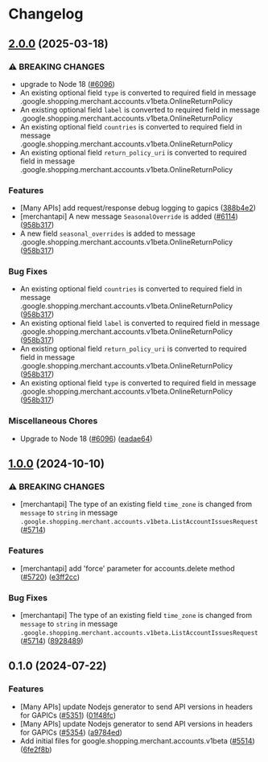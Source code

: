 # Changelog

## [2.0.0](https://github.com/googleapis/google-cloud-node/compare/accounts-v1.0.0...accounts-v2.0.0) (2025-03-18)


### ⚠ BREAKING CHANGES

* upgrade to Node 18 ([#6096](https://github.com/googleapis/google-cloud-node/issues/6096))
* An existing optional field `type` is converted to required field in message .google.shopping.merchant.accounts.v1beta.OnlineReturnPolicy
* An existing optional field `label` is converted to required field in message .google.shopping.merchant.accounts.v1beta.OnlineReturnPolicy
* An existing optional field `countries` is converted to required field in message .google.shopping.merchant.accounts.v1beta.OnlineReturnPolicy
* An existing optional field `return_policy_uri` is converted to required field in message .google.shopping.merchant.accounts.v1beta.OnlineReturnPolicy

### Features

* [Many APIs] add request/response debug logging to gapics ([388b4e2](https://github.com/googleapis/google-cloud-node/commit/388b4e20329b7f6fc0dd061dddff573c45104213))
* [merchantapi] A new message `SeasonalOverride` is added ([#6114](https://github.com/googleapis/google-cloud-node/issues/6114)) ([958b317](https://github.com/googleapis/google-cloud-node/commit/958b317b05196b76c9a62a03649eff5a77bb6a72))
* A new field `seasonal_overrides` is added to message .google.shopping.merchant.accounts.v1beta.OnlineReturnPolicy ([958b317](https://github.com/googleapis/google-cloud-node/commit/958b317b05196b76c9a62a03649eff5a77bb6a72))


### Bug Fixes

* An existing optional field `countries` is converted to required field in message .google.shopping.merchant.accounts.v1beta.OnlineReturnPolicy ([958b317](https://github.com/googleapis/google-cloud-node/commit/958b317b05196b76c9a62a03649eff5a77bb6a72))
* An existing optional field `label` is converted to required field in message .google.shopping.merchant.accounts.v1beta.OnlineReturnPolicy ([958b317](https://github.com/googleapis/google-cloud-node/commit/958b317b05196b76c9a62a03649eff5a77bb6a72))
* An existing optional field `return_policy_uri` is converted to required field in message .google.shopping.merchant.accounts.v1beta.OnlineReturnPolicy ([958b317](https://github.com/googleapis/google-cloud-node/commit/958b317b05196b76c9a62a03649eff5a77bb6a72))
* An existing optional field `type` is converted to required field in message .google.shopping.merchant.accounts.v1beta.OnlineReturnPolicy ([958b317](https://github.com/googleapis/google-cloud-node/commit/958b317b05196b76c9a62a03649eff5a77bb6a72))


### Miscellaneous Chores

* Upgrade to Node 18 ([#6096](https://github.com/googleapis/google-cloud-node/issues/6096)) ([eadae64](https://github.com/googleapis/google-cloud-node/commit/eadae64d54e07aa2c65097ea52e65008d4e87436))

## [1.0.0](https://github.com/googleapis/google-cloud-node/compare/accounts-v0.1.0...accounts-v1.0.0) (2024-10-10)


### ⚠ BREAKING CHANGES

* [merchantapi] The type of an existing field `time_zone` is changed from `message` to `string` in message `.google.shopping.merchant.accounts.v1beta.ListAccountIssuesRequest` ([#5714](https://github.com/googleapis/google-cloud-node/issues/5714))

### Features

* [merchantapi] add 'force' parameter for accounts.delete method ([#5720](https://github.com/googleapis/google-cloud-node/issues/5720)) ([e3ff2cc](https://github.com/googleapis/google-cloud-node/commit/e3ff2cc87bbfd68621de91c43e7e90d1248c194d))


### Bug Fixes

* [merchantapi] The type of an existing field `time_zone` is changed from `message` to `string` in message `.google.shopping.merchant.accounts.v1beta.ListAccountIssuesRequest` ([#5714](https://github.com/googleapis/google-cloud-node/issues/5714)) ([8928489](https://github.com/googleapis/google-cloud-node/commit/8928489a31a942397429023dca61da026522856a))

## 0.1.0 (2024-07-22)


### Features

* [Many APIs] update Nodejs generator to send API versions in headers for GAPICs ([#5351](https://github.com/googleapis/google-cloud-node/issues/5351)) ([01f48fc](https://github.com/googleapis/google-cloud-node/commit/01f48fce63ec4ddf801d59ee2b8c0db9f6fb8372))
* [Many APIs] update Nodejs generator to send API versions in headers for GAPICs ([#5354](https://github.com/googleapis/google-cloud-node/issues/5354)) ([a9784ed](https://github.com/googleapis/google-cloud-node/commit/a9784ed3db6ee96d171762308bbbcd57390b6866))
* Add initial files for google.shopping.merchant.accounts.v1beta ([#5514](https://github.com/googleapis/google-cloud-node/issues/5514)) ([6fe2f8b](https://github.com/googleapis/google-cloud-node/commit/6fe2f8b1efe577c289b25c70d7ecd8c91274f9ac))
